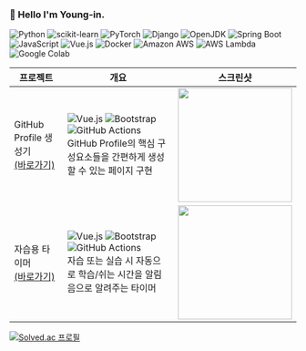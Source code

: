 ### 👋 Hello I'm Young-in.

![Python](https://img.shields.io/badge/python-3776AB.svg?&style=for-the-badge&logo=python&logoColor=white) ![scikit-learn](https://img.shields.io/badge/scikitlearn-F7931E.svg?&style=for-the-badge&logo=scikitlearn&logoColor=white) ![PyTorch](https://img.shields.io/badge/pytorch-EE4C2C.svg?&style=for-the-badge&logo=pytorch&logoColor=white) ![Django](https://img.shields.io/badge/django-092E20.svg?&style=for-the-badge&logo=django&logoColor=white) ![OpenJDK](https://img.shields.io/badge/java-437291.svg?&style=for-the-badge&logo=openjdk&logoColor=white) ![Spring Boot](https://img.shields.io/badge/springboot-6DB33F.svg?&style=for-the-badge&logo=springboot&logoColor=white) ![JavaScript](https://img.shields.io/badge/javascript-F7DF1E.svg?&style=for-the-badge&logo=javascript&logoColor=white) ![Vue.js](https://img.shields.io/badge/vuejs-4FC08D.svg?&style=for-the-badge&logo=vuedotjs&logoColor=white) ![Docker](https://img.shields.io/badge/docker-2496ED.svg?&style=for-the-badge&logo=docker&logoColor=white) ![Amazon AWS](https://img.shields.io/badge/amazonaws-232F3E.svg?&style=for-the-badge&logo=amazonaws&logoColor=white) ![AWS Lambda](https://img.shields.io/badge/awslambda-FF9900.svg?&style=for-the-badge&logo=awslambda&logoColor=white) ![Google Colab](https://img.shields.io/badge/googlecolab-F9AB00.svg?&style=for-the-badge&logo=googlecolab&logoColor=white) 

|프로젝트|개요|스크린샷|
|-|-|-|
|GitHub Profile 생성기<br>[(바로가기)](https://qus0in.github.io/paste_profile/)|![Vue.js](https://img.shields.io/badge/vuejs-4FC08D.svg?&style=for-the-badge&logo=vuedotjs&logoColor=white) ![Bootstrap](https://img.shields.io/badge/bootstrap-7952B3.svg?&style=for-the-badge&logo=bootstrap&logoColor=white) ![GitHub Actions](https://img.shields.io/badge/githubactions-2088FF.svg?&style=for-the-badge&logo=githubactions&logoColor=white) <br> GitHub Profile의 핵심 구성요소들을 간편하게 생성할 수 있는 페이지 구현|<img src="https://user-images.githubusercontent.com/50694786/280442609-439bceb6-5c6d-4e40-a77e-5593c1bf0894.png" width="200">|
|자습용 타이머<br>[(바로가기)](https://qus0in.github.io/lab_timer/)|![Vue.js](https://img.shields.io/badge/vuejs-4FC08D.svg?&style=for-the-badge&logo=vuedotjs&logoColor=white) ![Bootstrap](https://img.shields.io/badge/bootstrap-7952B3.svg?&style=for-the-badge&logo=bootstrap&logoColor=white) ![GitHub Actions](https://img.shields.io/badge/githubactions-2088FF.svg?&style=for-the-badge&logo=githubactions&logoColor=white) <br> 자습 또는 실습 시 자동으로 학습/쉬는 시간을 알림음으로 알려주는 타이머|<img src="https://user-images.githubusercontent.com/50694786/280442470-ee396a2c-a640-4394-bd15-7b6f7939ae04.png" width="200">|

[![Solved.ac
프로필](http://mazassumnida.wtf/api/generate_badge?boj=qus0in)](https://solved.ac/qus0in)